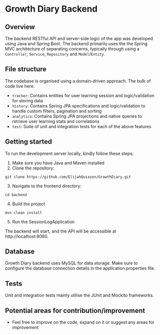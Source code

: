 # Growth Diary Backend

## Overview

The backend RESTful API and server-side logic of the app was developed using Java and Spring Boot. The backend primarily uses the the Spring MVC architecture
of separating concerns, typically through using a `Controller`, `Service`, `Repository` and `Model`/`Entity`.

## File structure

The codebase is organised using a domain-driven approach. The bulk of code live here:

* `tracker`: Contains entities for user learning session and logic/validation for storing data
* `history`: Contains Spring JPA specifications and logic/validation to handle custom filters, pagination and sorting
* `analytics`: Contains Spring JPA projections and native queries to retrieve user learning stats and correlations
* `test`: Suite of unit and integration tests for each of the above features

## Getting started

To run the development server locally, kindly follow these steps:

1. Make sure you have Java and Maven installed
2. Clone the repository:
```
git clone https://github.com/ElijahQuiazon/GrowthDiary.git
```
3. Navigate to the frontend directory:
```
cd backend
```
4. Build the project
```
mvn clean install
```
5. Run the SessionLogApplication

The backend will start, and the API will be accessible at http://localhost:8080.

## Database
Growth Diary backend uses MySQL for data storage. Make sure to configure the database connection details in the application.properties file.

## Tests
Unit and integration tests mainly utilise the JUnit and Mockito frameworks.

## Potential areas for contribution/improvement
* Feel free to improve on the code, expand on it or suggest any areas for improvement